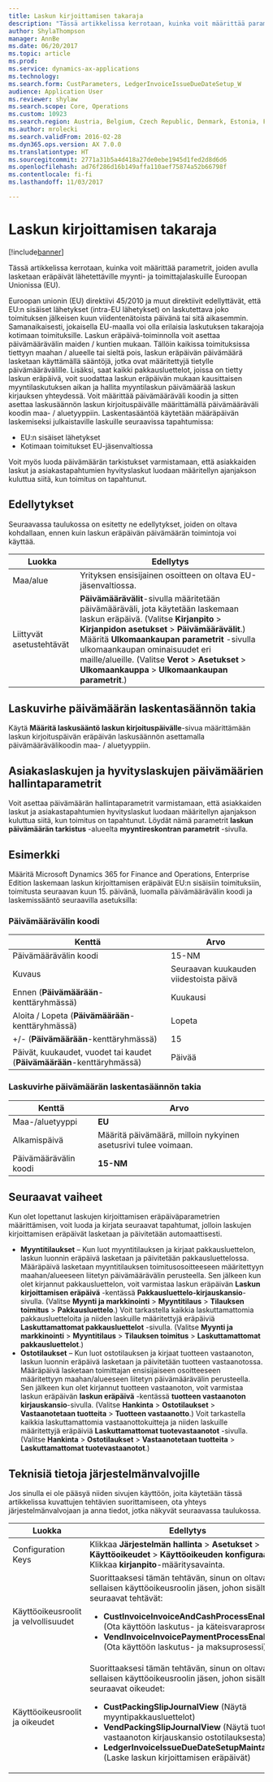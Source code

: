 ```yaml
---
title: Laskun kirjoittamisen takaraja
description: "Tässä artikkelissa kerrotaan, kuinka voit määrittää parametrit, joiden avulla lasketaan eräpäivät lähetettäville myynti- ja toimittajalaskuille Euroopan Unionissa (EU)."
author: ShylaThompson
manager: AnnBe
ms.date: 06/20/2017
ms.topic: article
ms.prod: 
ms.service: dynamics-ax-applications
ms.technology: 
ms.search.form: CustParameters, LedgerInvoiceIssueDueDateSetup_W
audience: Application User
ms.reviewer: shylaw
ms.search.scope: Core, Operations
ms.custom: 10923
ms.search.region: Austria, Belgium, Czech Republic, Denmark, Estonia, Finland, France, Germany, Hungary, Iceland, Italy, Latvia, Lithuania, Netherlands, Poland, Spain, Sweden, United Kingdom
ms.author: mrolecki
ms.search.validFrom: 2016-02-28
ms.dyn365.ops.version: AX 7.0.0
ms.translationtype: HT
ms.sourcegitcommit: 2771a31b5a4d418a27de0ebe1945d1fed2d8d6d6
ms.openlocfilehash: ad76f286d16b149affa110aef75874a52b66798f
ms.contentlocale: fi-fi
ms.lasthandoff: 11/03/2017

---
```


# <a name="invoice-issue-deadline"></a>Laskun kirjoittamisen takaraja

[!include[banner](../includes/banner.md)]


Tässä artikkelissa kerrotaan, kuinka voit määrittää parametrit, joiden avulla lasketaan eräpäivät lähetettäville myynti- ja toimittajalaskuille Euroopan Unionissa (EU).

Euroopan unionin (EU) direktiivi 45/2010 ja muut direktiivit edellyttävät, että EU:n sisäiset lähetykset (intra-EU lähetykset) on laskutettava joko toimituksen jälkeisen kuun viidentenätoista päivänä tai sitä aikasemmin. Samanaikaisesti, jokaisella EU-maalla voi olla erilaisia laskutuksen takarajoja kotimaan toimituksille. Laskun eräpäivä-toiminnolla voit asettaa päivämäärävälin maiden / kuntien mukaan. Tällöin kaikissa toimituksissa tiettyyn maahan / alueelle tai sieltä pois, laskun eräpäivän päivämäärä lasketaan käyttämällä sääntöjä, jotka ovat määritettyjä tietylle päivämäärävälille. Lisäksi, saat kaikki pakkausluettelot, joissa on tietty laskun eräpäivä, voit suodattaa laskun eräpäivän mukaan kausittaisen myyntilaskutuksen aikan ja hallita myyntilaskun päivämäärää laskun kirjauksen yhteydessä. Voit määrittää päivämääräväli koodin ja sitten asettaa laskusäännön laskun kirjoituspäivälle määrittämällä päivämääräväli koodin maa- / aluetyyppiin. Laskentasääntöä käytetään määräpäivän laskemiseksi julkaistaville laskuille seuraavissa tapahtumissa:

-   EU:n sisäiset lähetykset
-   Kotimaan toimitukset EU-jäsenvaltiossa

Voit myös luoda päivämäärän tarkistukset varmistamaan, että asiakkaiden laskut ja asiakastapahtumien hyvityslaskut luodaan määritellyn ajanjakson kuluttua siitä, kun toimitus on tapahtunut.

## <a name="prerequisites"></a>Edellytykset
Seuraavassa taulukossa on esitetty ne edellytykset, joiden on oltava kohdallaan, ennen kuin laskun eräpäivän päivämäärän toimintoja voi käyttää.

| Luokka            | Edellytys                                                                                                                                                                                                                                                                                                                                                                             |
|---------------------|------------------------------------------------------------------------------------------------------------------------------------------------------------------------------------------------------------------------------------------------------------------------------------------------------------------------------------------------------------------------------------------|
| Maa/alue      | Yrityksen ensisijainen osoitteen on oltava EU-jäsenvaltiossa.                                                                                                                                                                                                                                                                                                                    |
| Liittyvät asetustehtävät | **Päivämäärävälit**-sivulla määritetään päivämääräväli, jota käytetään laskemaan laskun eräpäivä. (Valitse **Kirjanpito** &gt; **Kirjanpidon asetukset** &gt; **Päivämäärävälit**.) Määritä **Ulkomaankaupan parametrit** -sivulla ulkomaankaupan ominaisuudet eri maille/alueille. (Valitse **Verot** &gt; **Asetukset** &gt; **Ulkomaankauppa** &gt; **Ulkomaankaupan parametrit**.) |

## <a name="invoice-issue-due-date-calculation-rule"></a>Laskuvirhe päivämäärän laskentasäännön takia
Käytä **Määritä laskusääntö laskun kirjoituspäivälle**-sivua määrittämään laskun kirjoituspäivän eräpäivän laskusäännön asettamalla päivämäärävälikoodin maa- / aluetyyppiin.

## <a name="date-control-parameters-for-customer-invoices-and-credit-notes"></a>Asiakaslaskujen ja hyvityslaskujen päivämäärien hallintaparametrit
Voit asettaa päivämäärän hallintaparametrit varmistamaan, että asiakkaiden laskut ja asiakastapahtumien hyvityslaskut luodaan määritellyn ajanjakson kuluttua siitä, kun toimitus on tapahtunut. Löydät nämä parametrit **laskun päivämäärän tarkistus** -alueelta **myyntireskontran parametrit** -sivulla.

## <a name="example"></a>Esimerkki
Määritä Microsoft Dynamics 365 for Finance and Operations, Enterprise Edition laskemaan laskun kirjoittamisen eräpäivät EU:n sisäisiin toimituksiin, toimitusta seuraavan kuun 15. päivänä, luomalla päivämäärävälin koodi ja laskemissääntö seuraavilla asetuksilla:

### <a name="date-interval-code"></a>Päivämäärävälin koodi

| Kenttä                                                           | Arvo                           |
|-----------------------------------------------------------------|---------------------------------|
| Päivämäärävälin koodi                                              | 15-NM                           |
| Kuvaus                                                     | Seuraavan kuukauden viidestoista päivä |
| Ennen (**Päivämäärään**-kenttäryhmässä)                         | Kuukausi                           |
| Aloita / Lopeta (**Päivämäärään**-kenttäryhmässä)                      | Lopeta                             |
| +/- (**Päivämäärään**-kenttäryhmässä)                            | 15                              |
| Päivät, kuukaudet, vuodet tai kaudet (**Päivämäärään**-kenttäryhmässä) | Päivää                            |

### <a name="invoice-issue-due-date-calculation-rule"></a>Laskuvirhe päivämäärän laskentasäännön takia

| Kenttä               | Arvo                                                     |
|---------------------|-----------------------------------------------------------|
| Maa-/aluetyyppi | **EU**                                                    |
| Alkamispäivä          | Määritä päivämäärä, milloin nykyinen asetusrivi tulee voimaan. |
| Päivämäärävälin koodi  | **15-NM**                                                 |

## <a name="next-steps"></a>Seuraavat vaiheet
Kun olet lopettanut laskujen kirjoittamisen eräpäiväparametrien määrittämisen, voit luoda ja kirjata seuraavat tapahtumat, jolloin laskujen kirjoittamisen eräpäivät lasketaan ja päivitetään automaattisesti.

-   **Myyntitilaukset** – Kun luot myyntitilauksen ja kirjaat pakkausluettelon, laskun luonnin eräpäivä lasketaan ja päivitetään pakkausluettelossa. Määräpäivä lasketaan myyntitilauksen toimitusosoitteeseen määritettyyn maahan/alueeseen liitetyn päivämäärävälin perusteella. Sen jälkeen kun olet kirjannut pakkausluettelon, voit varmistaa laskun eräpäivän **Laskun kirjoittamisen eräpäivä** -kentässä **Pakkausluettelo-kirjauskansio**-sivulla. (Valitse **Myynti ja markkinointi** &gt; **Myyntitilaus** &gt; **Tilauksen toimitus** &gt; **Pakkausluettelo**.) Voit tarkastella kaikkia laskuttamattomia pakkausluetteloita ja niiden laskuille määritettyjä eräpäiviä **Laskuttamattomat pakkausluettelot** -sivulla. (Valitse **Myynti ja markkinointi** &gt; **Myyntitilaus** &gt; **Tilauksen toimitus** &gt; **Laskuttamattomat pakkausluettelot**.)
-   **Ostotilaukset** – Kun luot ostotilauksen ja kirjaat tuotteen vastaanoton, laskun luonnin eräpäivä lasketaan ja päivitetään tuotteen vastaanotossa. Määräpäivä lasketaan toimittajan ensisijaiseen osoitteeseen määritettyyn maahan/alueeseen liitetyn päivämäärävälin perusteella. Sen jälkeen kun olet kirjannut tuotteen vastaanoton, voit varmistaa laskun eräpäivän **laskun eräpäivä** -kentässä **tuotteen vastaanoton kirjauskansio**-sivulla. (Valitse **Hankinta** &gt; **Ostotilaukset** &gt; **Vastaanotetaan tuotteita** &gt; **Tuotteen vastaanotto**.) Voit tarkastella kaikkia laskuttamattomia vastaanottokuitteja ja niiden laskuille määritettyjä eräpäiviä **Laskuttamattomat tuotevastaanotot** -sivulla. (Valitse **Hankinta** &gt; **Ostotilaukset** &gt; **Vastaanotetaan tuotteita** &gt; **Laskuttamattomat tuotevastaanotot**.)

## <a name="technical-information-for-system-administrators"></a>Teknisiä tietoja järjestelmänvalvojille
Jos sinulla ei ole pääsyä niiden sivujen käyttöön, joita käytetään tässä artikkelissa kuvattujen tehtävien suorittamiseen, ota yhteys järjestelmänvalvojaan ja anna tiedot, jotka näkyvät seuraavassa taulukossa.

<table>
<colgroup>
<col width="50%" />
<col width="50%" />
</colgroup>
<thead>
<tr class="header">
<th>Luokka</th>
<th>Edellytys</th>
</tr>
</thead>
<tbody>
<tr class="odd">
<td>Configuration Keys</td>
<td>Klikkaa <strong>Järjestelmän hallinta</strong> &gt; <strong>Asetukset</strong> &gt; <strong>Käyttöoikeudet</strong> &gt; <strong>Käyttöoikeuden konfiguraatio</strong>. Klikkaa <strong>kirjanpito</strong>-määritysavainta.</td>
</tr>
<tr class="even">
<td>Käyttöoikeusroolit ja velvollisuudet</td>
<td>Suorittaaksesi tämän tehtävän, sinun on oltava sellaisen käyttöoikeusroolin jäsen, johon sisältyy seuraavat tehtävät:
<ul>
<li><strong>CustInvoiceInvoiceAndCashProcessEnable</strong> (Ota käyttöön laskutus- ja käteisvaraprosessit)</li>
<li><strong>VendInvoiceInvoicePaymentProcessEnable</strong> (Ota käyttöön laskutus- ja maksuprosessi)</li>
</ul></td>
</tr>
<tr class="odd">
<td>Käyttöoikeusroolit ja oikeudet</td>
<td>Suorittaaksesi tämän tehtävän, sinun on oltava sellaisen käyttöoikeusroolin jäsen, johon sisältyy seuraavat oikeudet:
<ul>
<li><strong>CustPackingSlipJournalView</strong> (Näytä myyntipakkausluettelot)</li>
<li><strong>VendPackingSlipJournalView</strong> (Näytä tuotteen vastaanoton kirjauskansio ostotilauksesta)</li>
<li><strong>LedgerInvoiceIssueDueDateSetupMaintain_W</strong> (Laske laskun kirjoittamisen eräpäivät)</li>
</ul></td>
</tr>
</tbody>
</table>






